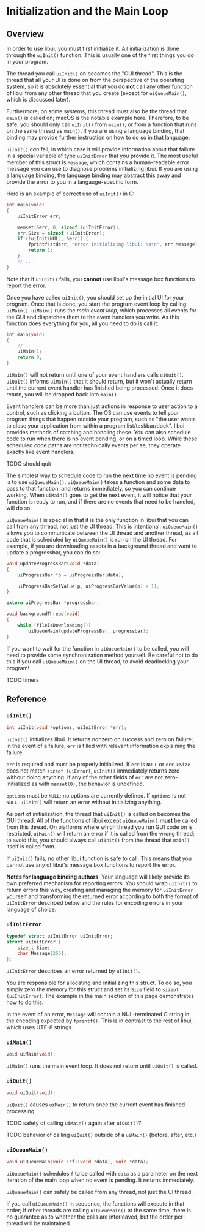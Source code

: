 <!-- 12 april 2019 -->

# Initialization and the Main Loop

## Overview

In order to use libui, you must first initialize it. All initialization is done through the `uiInit()` function. This is usually one of the first things you do in your program.

The thread you call `uiInit()` on becomes the "GUI thread". This is the thread that all your UI is done on from the perspective of the operating system, so it is absolutely essential that you do **not** call any other function of libui from any other thread that you create (except for `uiQueueMain()`, which is discussed later).

Furthermore, on some systems, this thread must also be the thread that `main()` is called on; macOS is the notable example here. Therefore, to be safe, you should only call `uiInit()` from `main()`, or from a function that runs on the same thread as `main()`. If you are using a language binding, that binding may provide further instruction on how to do so in that language.

`uiInit()` *can* fail, in which case it will provide information about that failure in a special variable of type `uiInitError` that you provide it. The most useful member of this struct is `Message`, which contains a human-readable error message you can use to diagnose problems initializing libui. If you are using a language binding, the language binding may abstract this away and provide the error to you in a langauge-specific form.

Here is an example of correct use of `uiInit()` in C:

```c
int main(void)
{
	uiInitError err;

	memset(&err, 0, sizeof (uiInitError));
	err.Size = sizeof (uiInitError);
	if (!uiInit(NULL, &err)) {
		fprintf(stderr, "error initializing libui: %s\n", err.Message);
		return 1;
	}
	// ...
}
```

Note that if `uiInit()` fails, you **cannot** use libui's message box functions to report the error.

Once you have called `uiInit()`, you should set up the initial UI for your program. Once that is done, you start the program event loop by calling `uiMain()`. `uiMain()` runs the *main event loop*, which processes all events for the GUI and dispatches them to the event handlers you write. As this function does everything for you, all you need to do is call it:

```c
int main(void)
{
	// ...
	uiMain();
	return 0;
}
```

`uiMain()` will not return until one of your event handlers calls `uiQuit()`. `uiQuit()` informs `uiMain()` that it should return, but it won't actually return until the current event handler has finished being processed. Once it does return, you will be dropped back into `main()`.

Event handlers can be more than just actions in response to user action to a control, such as clicking a button. The OS can use events to tell your program things that happen outside your program, such as "the user wants to close your application from within a program list/taskbar/dock". libui provides methods of catching and handling these. You can also schedule code to run when there is no event pending, or on a timed loop. While these scheduled code paths are not technically events per se, they operate exactly like event handlers.

TODO should quit

The simplest way to schedule code to run the next time no event is pending is to use `uiQueueMain()`. `uiQueueMain()` takes a function and some data to pass to that function, and returns immediately, so you can continue working. When `uiMain()` goes to get the next event, it will notice that your function is ready to run, and if there are no events that need to be handled, will do so.

`uiQueueMain()` is special in that it is the only function in libui that you can call from any thread, not just the UI thread. This is intentional: `uiQueueMain()` allows you to communicate between the UI thread and another thread, as all code that is scheduled by `uiQueueMain()` is run on the UI thread. For example, if you are downloading assets in a background thread and want to update a progressbar, you can do so:

```c
void updateProgressBar(void *data)
{
	uiProgressBar *p = uiProgressBar(data);

	uiProgressBarSetValue(p, uiProgressBarValue(p) + 1);
}

extern uiProgressBar *progressbar;

void backgroundThread(void)
{
	while (fileIsDownloading())
		uiQueueMain(updateProgressBar, progressbar);
}
```

If you want to wait for the function in `uiQueueMain()` to be called, you will need to provide some synchronization method yourself. Be careful not to do this if you call `uiQueueMain()` on the UI thread, to avoid deadlocking your program!

TODO timers

## Reference

### `uiInit()`

```c
int uiInit(void *options, uiInitError *err);
```

`uiInit()` initializes libui. It returns nonzero on success and zero on failure; in the event of a failure, `err` is filled with relevant information explaining the failure.

`err` is required and must be properly initialized. If `err` is `NULL` or `err->Size` does not match `sizeof (uiError)`, `uiInit()` immediately returns zero without doing anything. If any of the other fields of `err` are not zero-initialized as with `memset(0)`, the behavior is undefined.

`options` must be `NULL`; no options are currently defined. If `options` is not `NULL`, `uiInit()` will return an error without initializing anything.

As part of initialization, the thread that `uiInit()` is called on becomes the GUI thread. All of the functions of libui except `uiQueueMain()` **must** be called from this thread. On platforms where which thread you run GUI code on is restricted, `uiMain()` will return an error if it is called from the wrong thread; to avoid this, you should always call `uiInit()` from the thread that `main()` itself is called from.

If `uiInit()` fails, no other libui function is safe to call. This means that you cannot use any of libui's message box functions to report the error.

**Notes for language binding authors**: Your language will likely provide its own preferred mechanism for reporting errors. You should wrap `uiInit()` to return errors this way, creating and managing the memory for `uiInitError` yourself and transforming the returned error according to both the format of `uiInitError` described below and the rules for encoding errors in your language of choice.

### `uiInitError`

```c
typedef struct uiInitError uiInitError;
struct uiInitError {
	size_t Size;
	char Message[256];
};
```

`uiInitError` describes an error returned by `uiInit()`.

You are responsible for allocating and initializing this struct. To do so, you simply zero the memory for this struct and set its `Size` field to `sizeof (uiInitError)`. The example in the main section of this page demonstrates how to do this.

In the event of an error, `Message` will contain a NUL-terminated C string in the encoding expected by `fprintf()`. This is in contrast to the rest of libui, which uses UTF-8 strings.

### `uiMain()`

```c
void uiMain(void);
```

`uiMain()` runs the main event loop. It does not return until `uiQuit()` is called.

### `uiQuit()`

```c
void uiQuit(void);
```

`uiQuit()` causes `uiMain()` to return once the current event has finished processing.

TODO safety of calling `uiMain()` again after `uiQuit()`?

TODO behavior of calling `uiQuit()` outside of a `uiMain()` (before, after, etc.)

### `uiQueueMain()`

```c
void uiQueueMain(void (*f)(void *data), void *data);
```

`uiQueueMain()` schedules `f` to be called with `data` as a parameter on the next iteration of the main loop when no event is pending. It returns immediately.

`uiQueueMain()` can safely be called from any thread, not just the UI thread.

If you call `uiQueueMain()` in sequence, the functions will execute in that order; if other threads are calling `uiQueueMain()` at the same time, there is no guarantee as to whether the calls are interleaved, but the order per-thread will be maintained.
